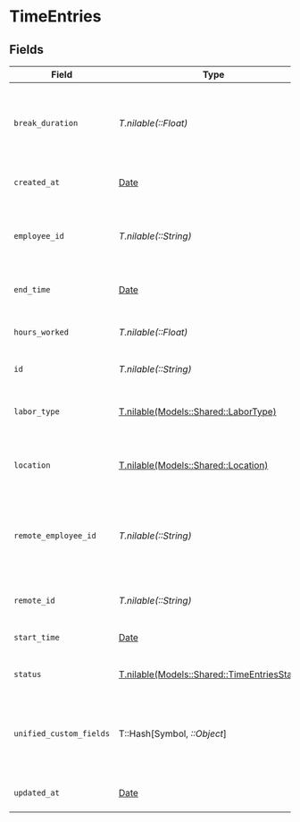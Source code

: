 # TimeEntries


## Fields

| Field                                                                                        | Type                                                                                         | Required                                                                                     | Description                                                                                  | Example                                                                                      |
| -------------------------------------------------------------------------------------------- | -------------------------------------------------------------------------------------------- | -------------------------------------------------------------------------------------------- | -------------------------------------------------------------------------------------------- | -------------------------------------------------------------------------------------------- |
| `break_duration`                                                                             | *T.nilable(::Float)*                                                                         | :heavy_minus_sign:                                                                           | The duration of the break taken during time entry in hours                                   | 0.5                                                                                          |
| `created_at`                                                                                 | [Date](https://ruby-doc.org/stdlib-2.6.1/libdoc/date/rdoc/Date.html)                         | :heavy_minus_sign:                                                                           | The created_at date                                                                          | 2023-02-23T00:00:00.000Z                                                                     |
| `employee_id`                                                                                | *T.nilable(::String)*                                                                        | :heavy_minus_sign:                                                                           | The employee ID associated with this time entry                                              | 1687-3                                                                                       |
| `end_time`                                                                                   | [Date](https://ruby-doc.org/stdlib-2.6.1/libdoc/date/rdoc/Date.html)                         | :heavy_minus_sign:                                                                           | The end time of the time entry                                                               | 2021-01-01T01:01:01.000Z                                                                     |
| `hours_worked`                                                                               | *T.nilable(::Float)*                                                                         | :heavy_minus_sign:                                                                           | The hours worked in the time entry                                                           | 8                                                                                            |
| `id`                                                                                         | *T.nilable(::String)*                                                                        | :heavy_minus_sign:                                                                           | Unique identifier                                                                            | 8187e5da-dc77-475e-9949-af0f1fa4e4e3                                                         |
| `labor_type`                                                                                 | [T.nilable(Models::Shared::LaborType)](../../models/shared/labortype.md)                     | :heavy_minus_sign:                                                                           | The labor type associated with this time entry                                               |                                                                                              |
| `location`                                                                                   | [T.nilable(Models::Shared::Location)](../../models/shared/location.md)                       | :heavy_minus_sign:                                                                           | The location of the time entry                                                               |                                                                                              |
| `remote_employee_id`                                                                         | *T.nilable(::String)*                                                                        | :heavy_minus_sign:                                                                           | Provider's unique identifier of the employee associated with this time entry                 | e3cb75bf-aa84-466e-a6c1-b8322b257a48                                                         |
| `remote_id`                                                                                  | *T.nilable(::String)*                                                                        | :heavy_minus_sign:                                                                           | Provider's unique identifier                                                                 | 8187e5da-dc77-475e-9949-af0f1fa4e4e3                                                         |
| `start_time`                                                                                 | [Date](https://ruby-doc.org/stdlib-2.6.1/libdoc/date/rdoc/Date.html)                         | :heavy_minus_sign:                                                                           | The start time of the time entry                                                             | 2021-01-01T01:01:01.000Z                                                                     |
| `status`                                                                                     | [T.nilable(Models::Shared::TimeEntriesStatus)](../../models/shared/timeentriesstatus.md)     | :heavy_minus_sign:                                                                           | The status of the time entry                                                                 |                                                                                              |
| `unified_custom_fields`                                                                      | T::Hash[Symbol, *::Object*]                                                                  | :heavy_minus_sign:                                                                           | Custom Unified Fields configured in your StackOne project                                    | {<br/>"my_project_custom_field_1": "REF-1236",<br/>"my_project_custom_field_2": "some other value"<br/>} |
| `updated_at`                                                                                 | [Date](https://ruby-doc.org/stdlib-2.6.1/libdoc/date/rdoc/Date.html)                         | :heavy_minus_sign:                                                                           | The updated_at date                                                                          | 2024-02-23T00:00:00.000Z                                                                     |